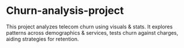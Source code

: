 # Churn-analysis-project
This project analyzes telecom churn using visuals &amp; stats. It explores patterns across demographics &amp; services, tests churn against charges, aiding strategies for retention.
